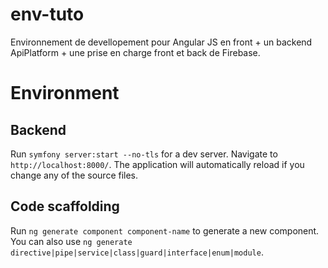 # env-tuto

Environnement de devellopement pour Angular JS en front + un backend ApiPlatform + une prise en charge front et back de Firebase.

# Environment



## Backend

Run `symfony server:start --no-tls` for a dev server. Navigate to `http://localhost:8000/`. The application will automatically reload if you change any of the source files.

## Code scaffolding

Run `ng generate component component-name` to generate a new component. You can also use `ng generate directive|pipe|service|class|guard|interface|enum|module`.


